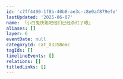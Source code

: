 ```yaml
---
id: 'c7ff4490-1f8b-40b8-ae3c-c8e0af879efe'
lastUpdated: '2025-06-07'
name: 「小白兔快跑吧他们已经杀红了眼」
aliases: []
layer: 6
eventDate: null
categoryId: cat_X3JSNomc
tagIds: []
timelineEvents: []
relations: []
titledLinks: []
---
```


